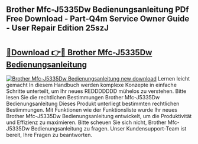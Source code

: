 ## Brother Mfc-J5335Dw Bedienungsanleitung PDf Free Download - Part-Q4m Service Owner Guide - User Repair Edition 25szJ

# <h2><a href="http://df2ljw.blite.top/?on=Brother+Mfc-J5335Dw+Bedienungsanleitung">🔗Download 👉🔴 Brother Mfc-J5335Dw Bedienungsanleitung</a></h2>

[![Brother Mfc-J5335Dw Bedienungsanleitung new download](https://i.imgur.com/lujVjoI.png)](http://df2ljw.blite.top/?on=Brother+Mfc-J5335Dw+Bedienungsanleitung)
Lernen leicht gemacht In diesem Handbuch werden komplexe Konzepte in einfache Schritte unterteilt, um Ihr neues REDDDDDDD mühelos zu verstehen. Bitte lesen Sie die rechtlichen Bestimmungen Brother Mfc-J5335Dw Bedienungsanleitung Dieses Produkt unterliegt bestimmten rechtlichen Bestimmungen. Mit Funktionen wie der Funktionsliste wurde Ihr neues Brother Mfc-J5335Dw Bedienungsanleitung entwickelt, um die Produktivität und Effizienz zu maximieren. Bitte scheuen Sie sich nicht, Brother Mfc-J5335Dw Bedienungsanleitung zu fragen. Unser Kundensupport-Team ist bereit, Ihre Fragen zu beantworten.
